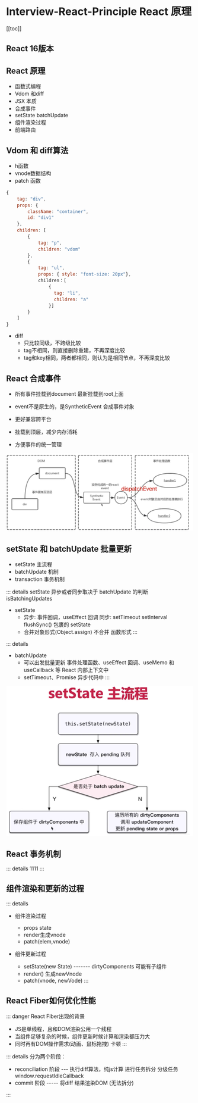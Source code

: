  # Interview-React-Principle React 原理

[[toc]]



## React 16版本



## React 原理

- 函数式编程
- Vdom 和diff
- JSX 本质
- 合成事件
- setState batchUpdate
- 组件渲染过程
- 前端路由


## Vdom 和 diff算法

- h函数
- vnode数据结构
- patch 函数

```js
{
    tag: "div",
    props: {
        className: "container",
        id: "div1"
    },
    children: [
        {
            tag: "p",
            children: "vdom"
        },
        {
            tag: "ul",
            props: { style: "font-size: 20px"},
            children：[
                {
                  tag: "li",
                  children: "a"  
                }] 
        }
    ]
}

```

- diff
  - 只比较同级，不跨级比较
  - tag不相同，则直接删除重建，不再深度比较
  - tag和key相同，两者都相同，则认为是相同节点，不再深度比较


## React 合成事件

- 所有事件挂载到document  最新挂载到root上面
- event不是原生的，是SyntheticEvent 合成事件对象

- 更好兼容跨平台
- 挂载到顶层，减少内存消耗
- 方便事件的统一管理

<!-- ![React 合成事件](../../public/Snipaste_2025-04-04_17-02-46.jpg) -->
![React 合成事件](../public/Snipaste_2025-04-04_17-02-46.jpg)

## setState 和 batchUpdate 批量更新

- setState 主流程
- batchUpdate 机制
- transaction 事务机制

::: details
setState 异步或者同步取决于 batchUpdate 的判断 isBatchingUpdates 

- setState
  -  异步: 事件回调，useEffect 回调       同步: setTimeout setInterval flushSync() 包裹的 setState
  -  合并对象形式(Object.assign)    不合并 函数形式
:::


::: details
- batchUpdate
  -  可以出发批量更新 事件处理函数、useEffect 回调、useMemo 和 useCallback 等 React 内部上下文中
  -   setTimeout、Promise 异步代码中
:::

![React 合成事件](../public/Snipaste_2025-04-04_17-15-46.jpg)



## React 事务机制

::: details
1111
:::



## 组件渲染和更新的过程

::: details
- 组件渲染过程
  - props state
  - render生成vnode
  - patch(elem,vnode)

- 组件更新过程
  - setState(new State) ------- dirtyComponents 可能有子组件
  - render() 生成newVnode
  - patch(vnode, newVode)
:::


## React Fiber如何优化性能

::: danger
React Fiber出现的背景
- JS是单线程，且和DOM渲染公用一个线程
- 当组件足够复杂的时候，组件更新时候计算和渲染都压力大
- 同时再有DOM操作需求(动画、鼠标拖拽) 卡顿
:::


::: details
分为两个阶段：
- reconciliation 阶段 --- 执行diff算法，纯js计算 进行任务拆分 分级任务 window.requestIdleCallback 
- commit 阶段  ----- 将diff 结果渲染DOM  (无法拆分)

:::
